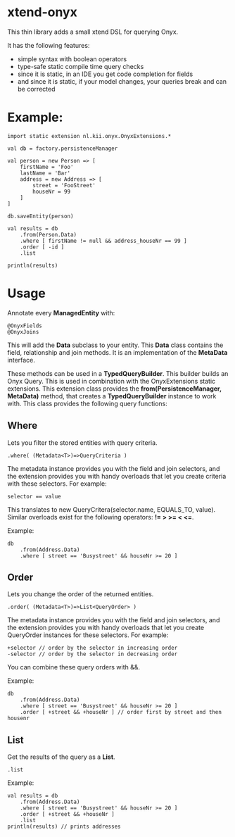 xtend-onyx
==========

This thin library adds a small xtend DSL for querying Onyx.

It has the following features:

- simple syntax with boolean operators
- type-safe static compile time query checks
- since it is static, in an IDE you get code completion for fields
- and since it is static, if your model changes, your queries break and can be corrected

# Example:

	import static extension nl.kii.onyx.OnyxExtensions.*
	
	val db = factory.persistenceManager
	
	val person = new Person => [
		firstName = 'Foo'
		lastName = 'Bar'
		address = new Address => [
			street = 'FooStreet'
			houseNr = 99
		]
	]
	
	db.saveEntity(person)
	
	val results = db
		.from(Person.Data)
		.where [ firstName != null && address_houseNr == 99 ]
		.order [ -id ]
		.list
		
	println(results)

# Usage

Annotate every **ManagedEntity** with:

	@OnyxFields
	@OnyxJoins

This will add the **Data** subclass to your entity. This **Data** class contains the field, relationship and join methods. It is an implementation of the **MetaData<T>** interface.

These methods can be used in a **TypedQueryBuilder**. This builder builds an Onyx Query. This is used in combination with the OnyxExtensions static extensions. This extension class provides the **from(PersistenceManager, MetaData<T>)** method, that creates a **TypedQueryBuilder** instance to work with. This class provides the following query functions:

## Where

Lets you filter the stored entities with query criteria.

	.where( (Metadata<T>)=>QueryCriteria )

The metadata instance provides you with the field and join selectors, and the extension provides you with handy overloads that let you create criteria with these selectors. For example:

	selector == value

This translates to new QueryCritera(selector.name, EQUALS_TO, value). Similar overloads exist for the following operators: **!= > >= < <=**.

Example:

	db
		.from(Address.Data)
		.where [ street == 'Busystreet' && houseNr >= 20 ]

## Order

Lets you change the order of the returned entities.

	.order( (Metadata<T>)=>List<QueryOrder> )

The metadata instance provides you with the field and join selectors, and the extension provides you with handy overloads that let you create QueryOrder instances for these selectors. For example:

	+selector // order by the selector in increasing order
	-selector // order by the selector in decreasing order

You can combine these query orders with &&.

Example:

	db
		.from(Address.Data)
		.where [ street == 'Busystreet' && houseNr >= 20 ]
		.order [ +street && +houseNr ] // order first by street and then housenr

## List

Get the results of the query as a **List**.

	.list

Example:

	val results = db
		.from(Address.Data)
		.where [ street == 'Busystreet' && houseNr >= 20 ]
		.order [ +street && +houseNr ]
		.list
	println(results) // prints addresses



